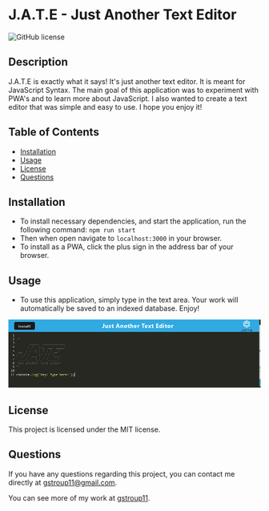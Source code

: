 # J.A.T.E - Just Another Text Editor

 ![GitHub license](https://img.shields.io/badge/license-MIT-blue.svg)

## Description

J.A.T.E is exactly what it says!  It's just another text editor.  It is meant for JavaScript Syntax.  The main goal of this application was to experiment with PWA's and to learn more about JavaScript.  I also wanted to create a text editor that was simple and easy to use.  I hope you enjoy it!

## Table of Contents

* [Installation](#installation)
* [Usage](#usage)
* [License](#license)
* [Questions](#questions)

## Installation

* To install necessary dependencies, and start the application, run the following command: ```npm run start```
* Then when open navigate to ```localhost:3000``` in your browser.
* To install as a PWA, click the plus sign in the address bar of your browser.

## Usage

* To use this application, simply type in the text area.  Your work will automatically be saved to an indexed database.  Enjoy!

![J.A.T.E](./assets/jate.png)

## License

This project is licensed under the MIT license.

## Questions

If you have any questions regarding this project, you can contact me directly at gstroup11@gmail.com.

You can see more of my work at [gstroup11](https://github.com/gstroup11/).